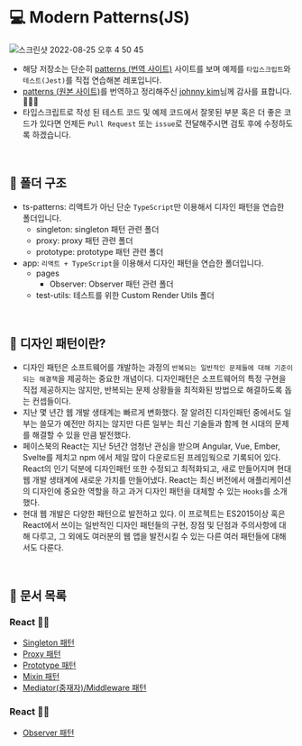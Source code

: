 # 💻 Modern Patterns(JS)

![스크린샷 2022-08-25 오후 4 50 45](https://user-images.githubusercontent.com/64779472/186607176-4e221e21-3988-4fb4-ae15-7f5c71e0a0ab.png)

- 해당 저장소는 단순히 [patterns (번역 사이트)](https://patterns-dev-kr.github.io/) 사이트를 보며 예제를 `타입스크립트`와 `테스트(Jest)`를 직접 연습해본 레포입니다.
- [patterns (원본 사이트)](https://www.patterns.dev/)를 번역하고 정리해주신 [johnny kim](https://github.com/johnny-mh)님께 감사를 표합니다. 🙇🏻‍♂️
- 타입스크립트로 작성 된 테스트 코드 및 예제 코드에서 잘못된 부분 혹은 더 좋은 코드가 있다면 언제든 `Pull Request` 또는 `issue`로 전달해주시면 검토 후에 수정하도록 하겠습니다.

<br />

## 📁 폴더 구조

- ts-patterns: 리액트가 아닌 단순 `TypeScript`만 이용해서 디자인 패턴을 연습한 폴더입니다.
  - singleton: singleton 패턴 관련 폴더
  - proxy: proxy 패턴 관련 폴더
  - prototype: prototype 패턴 관련 폴더
- app: `리액트 + TypeScript`을 이용해서 디자인 패턴을 연습한 폴더입니다.
  - pages
    - Observer: Observer 패턴 관련 폴더
  - test-utils: 테스트를 위한 Custom Render Utils 폴더

<br />

## 🚀 디자인 패턴이란?

- 디자인 패턴은 소프트웨어를 개발하는 과정의 `반복되는 일반적인 문제들에 대해 기준이 되는 해결책`을 제공하는 중요한 개념이다. 디자인패턴은 소프트웨어의 특정 구현을 직접 제공하지는 않지만, 반복되는 문제 상황들을 최적화된 방법으로 해결하도록 돕는 컨셉들이다.
- 지난 몇 년간 웹 개발 생태계는 빠르게 변화했다. 잘 알려진 디자인패턴 중에서도 일부는 쓸모가 예전만 하지는 않지만 다른 일부는 최신 기술들과 함께 현 시대의 문제를 해결할 수 있을 만큼 발전했다.
- 페이스북의 React는 지난 5년간 엄청난 관심을 받으며 Angular, Vue, Ember, Svelte를 제치고 npm 에서 제일 많이 다운로드된 프레임웍으로 기록되어 있다. React의 인기 덕분에 디자인패턴 또한 수정되고 최적화되고, 새로 만들어지며 현대 웹 개발 생태계에 새로운 가치를 만들어냈다. React는 최신 버전에서 애플리케이션의 디자인에 중요한 역할을 하고 과거 디자인 패턴을 대체할 수 있는 `Hooks`를 소개했다.
- 현대 웹 개발은 다양한 패턴으로 발전하고 있다. 이 프로젝트는 ES2015이상 혹은 React에서 쓰이는 일반적인 디자인 패턴들의 구현, 장점 및 단점과 주의사항에 대해 다루고, 그 외에도 여러분의 웹 앱을 발전시킬 수 있는 다른 여러 패턴들에 대해서도 다룬다.

<br />

## 📃 문서 목록

### React 🙅‍♂️

- [Singleton 패턴](https://github.com/ssi02014/modern-patterns/tree/master/ts-patterns/singleton)
- [Proxy 패턴](https://github.com/ssi02014/modern-patterns/tree/master/ts-patterns/proxy)
- [Prototype 패턴](https://github.com/ssi02014/modern-patterns/tree/master/ts-patterns/prototype)
- [Mixin 패턴](https://github.com/ssi02014/modern-patterns/tree/master/ts-patterns/mixin)
- [Mediator(중재자)/Middleware 패턴](https://github.com/ssi02014/modern-patterns/tree/master/ts-patterns/mediator_middleware)

### React 🙆‍♂️

- [Observer 패턴](https://github.com/ssi02014/modern-patterns/tree/master/app/src/pages/Observer)

<br />
